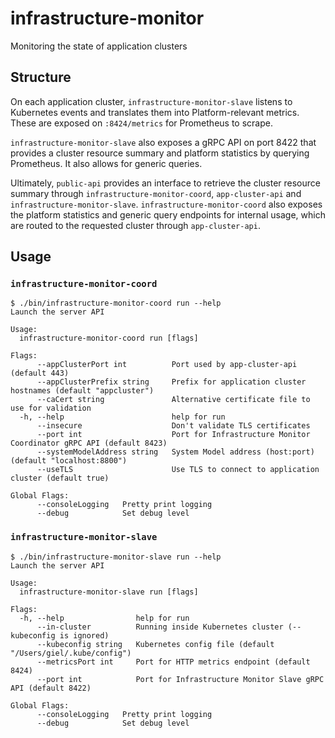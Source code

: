 # infrastructure-monitor

Monitoring the state of application clusters

## Structure

On each application cluster, `infrastructure-monitor-slave` listens to Kubernetes events and translates
them into Platform-relevant metrics. These are exposed on `:8424/metrics` for Prometheus to scrape.

`infrastructure-monitor-slave` also exposes a gRPC API on port 8422 that provides a cluster resource
summary and platform statistics by querying Prometheus. It also allows for generic queries.

Ultimately, `public-api` provides an interface to retrieve the cluster resource summary through
`infrastructure-monitor-coord`, `app-cluster-api` and `infrastructure-monitor-slave`. `infrastructure-monitor-coord`
also exposes the platform statistics and generic query endpoints for internal usage, which
are routed to the requested cluster through `app-cluster-api`.

## Usage

### `infrastructure-monitor-coord`

```
$ ./bin/infrastructure-monitor-coord run --help
Launch the server API

Usage:
  infrastructure-monitor-coord run [flags]

Flags:
      --appClusterPort int          Port used by app-cluster-api (default 443)
      --appClusterPrefix string     Prefix for application cluster hostnames (default "appcluster")
      --caCert string               Alternative certificate file to use for validation
  -h, --help                        help for run
      --insecure                    Don't validate TLS certificates
      --port int                    Port for Infrastructure Monitor Coordinator gRPC API (default 8423)
      --systemModelAddress string   System Model address (host:port) (default "localhost:8800")
      --useTLS                      Use TLS to connect to application cluster (default true)

Global Flags:
      --consoleLogging   Pretty print logging
      --debug            Set debug level
```

### `infrastructure-monitor-slave`

```
$ ./bin/infrastructure-monitor-slave run --help
Launch the server API

Usage:
  infrastructure-monitor-slave run [flags]

Flags:
  -h, --help                help for run
      --in-cluster          Running inside Kubernetes cluster (--kubeconfig is ignored)
      --kubeconfig string   Kubernetes config file (default "/Users/giel/.kube/config")
      --metricsPort int     Port for HTTP metrics endpoint (default 8424)
      --port int            Port for Infrastructure Monitor Slave gRPC API (default 8422)

Global Flags:
      --consoleLogging   Pretty print logging
      --debug            Set debug level
```
